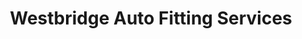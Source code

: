 ---
title: "Westbridge Auto Fitting Services"
url: /darlington/westbridge-auto-fitting-services/
shop: Autowerkstatt
---